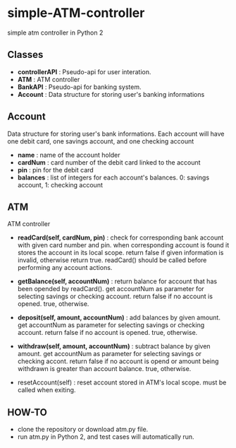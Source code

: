 # simple-ATM-controller
simple atm controller in Python 2

## Classes
- **controllerAPI** : Pseudo-api for user interation.
- **ATM** : ATM controller
- **BankAPI** : Pseudo-api for banking system. 
- **Account** : Data structure for storing user's banking informations

## Account
Data structure for storing user's bank informations. Each account will have one debit card, one savings account, and one checking account
+ **name** : name of the account holder
+ **cardNum** : card number of the debit card linked to the account
+ **pin** : pin for the debit card
+ **balances** : list of integers for each account's balances. 0: savings account, 1: checking account

## ATM
ATM controller
+ **readCard(self, cardNum, pin)** : check for corresponding bank account with given card number and pin. when corresponding account is found it stores the account in its local scope. return false if given information is invalid, otherwise return true. readCard() should be called before performing any account actions.

+ **getBalance(self, accountNum)** : return balance for account that has been opended by readCard(). get accountNum as parameter for selecting savings or checking account. return false if no account is opened. true, otherwise.

+ **deposit(self, amount, accountNum)** : add balances by given amount. get accountNum as parameter for selecting savings or checking account. return false if no account is opened. true, otherwise.

+ **withdraw(self, amount, accountNum)** : subtract balance by given amount. get accountNum as parameter for selecting savings or checking accont. return false if no account is opend or amount being withdrawn is greater than account balance. true, otherwise.

+ resetAccount(self) : reset account stored in ATM's local scope. must be called when exiting.

## HOW-TO
- clone the repository or download atm.py file.
- run atm.py in Python 2, and test cases will automatically run.
